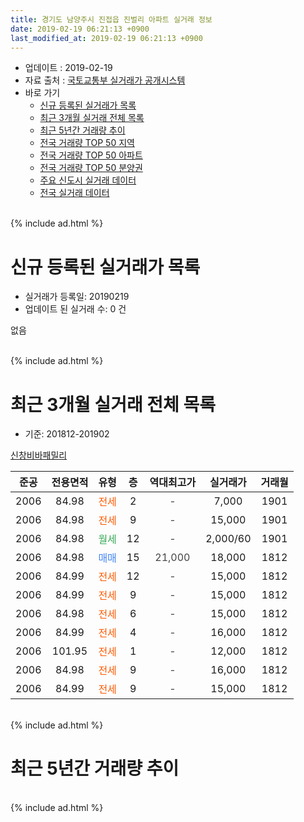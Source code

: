 ```yaml
---
title: 경기도 남양주시 진접읍 진벌리 아파트 실거래 정보
date: 2019-02-19 06:21:13 +0900
last_modified_at: 2019-02-19 06:21:13 +0900
---
```


* 업데이트 : 2019-02-19
* 자료 출처 : [국토교통부 실거래가 공개시스템](http://rt.molit.go.kr)
* 바로 가기
    * [신규 등록된 실거래가 목록](#신규-등록된-실거래가-목록)
    * [최근 3개월 실거래 전체 목록](#최근-3개월-실거래-전체-목록)
    * [최근 5년간 거래량 추이](#최근-5년간-거래량-추이)
    * [전국 거래량 TOP 50 지역](https://inasie.github.io/apt-trade-info/최근-3개월-전국에서-가장-거래가-많이-발생한-지역)
    * [전국 거래량 TOP 50 아파트](https://inasie.github.io/apt-trade-info/최근-3개월-전국에서-가장-거래가-많이-발생한-아파트)
    * [전국 거래량 TOP 50 분양권](https://inasie.github.io/apt-trade-info/최근-3개월-전국에서-가장-거래가-많이-발생한-분양권)
    * [주요 신도시 실거래 데이터](https://inasie.github.io/apt-trade-info/주요-신도시)
    * [전국 실거래 데이터](https://inasie.github.io/apt-trade-info/전국)
<br>
{% include ad.html %}
<br>

# 신규 등록된 실거래가 목록
* 실거래가 등록일: 20190219
* 업데이트 된 실거래 수: 0 건

없음

<br>
{% include ad.html %}
<br>

# 최근 3개월 실거래 전체 목록
* 기준: 201812-201902


[신창비바패밀리](https://search.naver.com/search.naver?query=%EA%B2%BD%EA%B8%B0%EB%8F%84+%EB%82%A8%EC%96%91%EC%A3%BC%EC%8B%9C+%EC%A7%84%EC%A0%91%EC%9D%8D+%EC%A7%84%EB%B2%8C%EB%A6%AC+%EC%8B%A0%EC%B0%BD%EB%B9%84%EB%B0%94%ED%8C%A8%EB%B0%80%EB%A6%AC)

|준공|전용면적|유형|층|역대최고가|실거래가|거래월|
|:---:|:---:|:---:|:---:|:---:|:---:|:---:|
|2006|84.98|<span style="color:#ff5a00">전세</span>|2|<span style="color:#444444">-</span>|7,000|1901|
|2006|84.98|<span style="color:#ff5a00">전세</span>|9|<span style="color:#444444">-</span>|15,000|1901|
|2006|84.98|<span style="color:#34a853">월세</span>|12|<span style="color:#444444">-</span>|2,000/60|1901|
|2006|84.98|<span style="color:#4285f3">매매</span>|15|<span style="color:#444444">21,000</span>|18,000|1812|
|2006|84.99|<span style="color:#ff5a00">전세</span>|12|<span style="color:#444444">-</span>|15,000|1812|
|2006|84.99|<span style="color:#ff5a00">전세</span>|9|<span style="color:#444444">-</span>|15,000|1812|
|2006|84.98|<span style="color:#ff5a00">전세</span>|6|<span style="color:#444444">-</span>|15,000|1812|
|2006|84.99|<span style="color:#ff5a00">전세</span>|4|<span style="color:#444444">-</span>|16,000|1812|
|2006|101.95|<span style="color:#ff5a00">전세</span>|1|<span style="color:#444444">-</span>|12,000|1812|
|2006|84.98|<span style="color:#ff5a00">전세</span>|9|<span style="color:#444444">-</span>|16,000|1812|
|2006|84.99|<span style="color:#ff5a00">전세</span>|9|<span style="color:#444444">-</span>|15,000|1812|


<br>
{% include ad.html %}
<br>

# 최근 5년간 거래량 추이


<div style="width:100%;">
    <canvas id="deal_progress" height="200"></canvas>
</div>

<script>
new Chart(document.getElementById("deal_progress"), {
    type: 'line',
    data: {
        labels: ['201402','201403','201404','201405','201406','201407','201408','201409','201410','201411','201412','201501','201502','201503','201504','201505','201506','201507','201508','201509','201510','201511','201512','201601','201602','201603','201604','201605','201606','201607','201608','201609','201610','201611','201612','201701','201702','201703','201704','201705','201706','201707','201708','201709','201710','201711','201712','201801','201802','201803','201804','201805','201806','201807','201808','201809','201810','201811','201812','201901','201902'],
        datasets: [{
            label: '매매',
            pointRadius: 1,
            data: [10, 7, 11, 3, 9, 6, 16, 13, 6, 4, 6, 12, 11, 8, 13, 3, 11, 8, 11, 5, 13, 10, 3, 3, 3, 10, 4, 6, 4, 5, 8, 10, 8, 5, 3, 0, 6, 5, 2, 3, 9, 5, 2, 1, 1, 4, 2, 1, 1, 5, 0, 0, 3, 5, 2, 3, 1, 1, 1, 0, 0],
            borderColor: "rgba(255, 201, 14, 1)",
            backgroundColor: "rgba(255, 201, 14, 0.5)",
            fill: false,
            lineTension: 0
        },{
            label: '전월세',
            pointRadius: 1,
            data: [8, 12, 13, 5, 12, 5, 8, 8, 8, 4, 4, 7, 11, 13, 5, 9, 4, 5, 4, 2, 10, 4, 2, 1, 5, 7, 7, 10, 1, 8, 6, 9, 8, 2, 7, 4, 12, 10, 3, 3, 6, 4, 6, 10, 2, 6, 3, 4, 1, 3, 5, 3, 2, 2, 1, 4, 2, 4, 7, 3, 0],
            borderColor: "rgba(0, 141, 185, 1)",
            backgroundColor: "rgba(0, 141, 185, 0.5)",
            fill: false,
            lineTension: 0
        }
        ]
    },
    options: {
        responsive: true,
        title: {
            display: false
        },
        tooltips: {
            mode: 'index',
            intersect: false
        },
        hover: {
            mode: 'nearest',
            intersect: true
        },
        scales: {
            xAxes: [{
                display: true,
                scaleLabel: {
                    display: true,
                    labelString: '년/월'
                }
            }],
            yAxes: [{
                display: true,
                ticks: {
                    suggestedMin: 0,
                },
                scaleLabel: {
                    display: true,
                    labelString: '실거래 수'
                }
            }]
        }
    }
});

</script>


<br>
{% include ad.html %}
<br>


